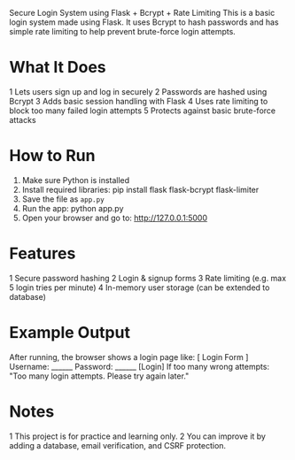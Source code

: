 Secure Login System using Flask + Bcrypt + Rate Limiting
This is a basic login system made using Flask. It uses Bcrypt to hash passwords and has simple rate limiting to help prevent brute-force login attempts.

# What It Does
1 Lets users sign up and log in securely
2 Passwords are hashed using Bcrypt
3 Adds basic session handling with Flask
4 Uses rate limiting to block too many failed login attempts
5 Protects against basic brute-force attacks

# How to Run
1. Make sure Python is installed
2. Install required libraries:
pip install flask flask-bcrypt flask-limiter
3. Save the file as `app.py`
4. Run the app:
python app.py
5. Open your browser and go to:
http://127.0.0.1:5000

# Features
  1 Secure password hashing
  2 Login & signup forms
  3 Rate limiting (e.g. max 5 login tries per minute)
  4 In-memory user storage (can be extended to database)
 
# Example Output
After running, the browser shows a login page like:
[ Login Form ]
Username: ______ Password: ______ [Login]
If too many wrong attempts:
"Too many login attempts. Please try again later."

# Notes
1 This project is for practice and learning only.
2 You can improve it by adding a database, email verification, and CSRF protection.
